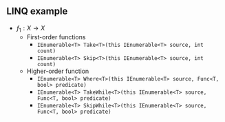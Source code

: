## LINQ example

- $f_1: X \to X$
    - First-order functions
        - `IEnumerable<T> Take<T>(this IEnumerable<T> source, int count)`
        - `IEnumerable<T> Skip<T>(this IEnumerable<T> source, int count)`
    - Higher-order function
        - `IEnumerable<T> Where<T>(this IEnumerable<T> source, Func<T, bool> predicate)`
        - `IEnumerable<T> TakeWhile<T>(this IEnumerable<T> source, Func<T, bool> predicate)`
        - `IEnumerable<T> SkipWhile<T>(this IEnumerable<T> source, Func<T, bool> predicate)`
